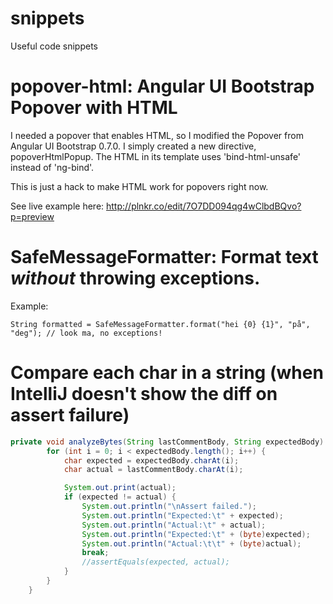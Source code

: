 snippets
========

Useful code snippets

# popover-html: Angular UI Bootstrap Popover with HTML
I needed a popover that enables HTML, so I modified the Popover from Angular UI Bootstrap 0.7.0. I simply created a new directive, popoverHtmlPopup. The HTML in its template uses 'bind-html-unsafe' instead of 'ng-bind'.

This is just a hack to make HTML work for popovers right now.

See live example here: http://plnkr.co/edit/7O7DD094qg4wClbdBQvo?p=preview

# SafeMessageFormatter: Format text _without_ throwing exceptions.

Example:

`String formatted = SafeMessageFormatter.format("hei {0} {1}", "på", "deg"); // look ma, no exceptions!`

# Compare each char in a string (when IntelliJ doesn't show the diff on assert failure)
```java
private void analyzeBytes(String lastCommentBody, String expectedBody) {
        for (int i = 0; i < expectedBody.length(); i++) {
            char expected = expectedBody.charAt(i);
            char actual = lastCommentBody.charAt(i);

            System.out.print(actual);
            if (expected != actual) {
                System.out.println("\nAssert failed.");
                System.out.println("Expected:\t" + expected);
                System.out.println("Actual:\t" + actual);
                System.out.println("Expected:\t" + (byte)expected);
                System.out.println("Actual:\t\t" + (byte)actual);
                break;
                //assertEquals(expected, actual);
            }
        }
    }
```
